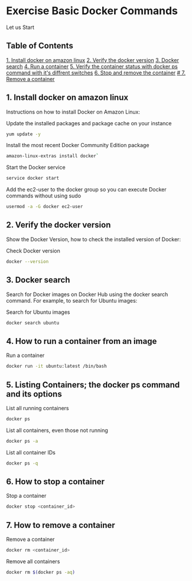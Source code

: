 # Exercise Basic Docker Commands

Let us Start

## Table of Contents
 [1. Install docker on amazon linux](#1-install-docker-on-amazon-linux)
 [2. Verify the docker version](#2-verify-the-docker-version)
 [3. Docker search](#3-docker-search)
 [4. Run a container](#4-how-to-run-a-container-from-an-image)
 [5. Verify the container status with docker ps command with it's diffrent switches](#5-listing-containers;-the-docker-ps-command-and-its-options)
 [6. Stop and remove the container](#6-how-to-stop-a-container)
 [# 7. Remove a container](#7-how-to-remove-a-container)

## 1. Install docker on amazon linux

Instructions on how to install Docker on Amazon Linux:

Update the installed packages and package cache on your instance
```bash
yum update -y
```

Install the most recent Docker Community Edition package
```bash
amazon-linux-extras install docker`
```
Start the Docker service
```bash
service docker start
```
Add the ec2-user to the docker group so you can execute Docker commands without using sudo
```bash
usermod -a -G docker ec2-user
```

## 2. Verify the docker version

Show the Docker Version, how to check the installed version of Docker:

Check Docker version
```bash
docker --version
```
## 3. Docker search

Search for Docker images on Docker Hub using the docker search command. For example, to search for Ubuntu images:

Search for Ubuntu images
```bash
docker search ubuntu
```

## 4. How to run a container from an image

Run a container
```bash
docker run -it ubuntu:latest /bin/bash
```
## 5. Listing Containers; the docker ps command and its options

List all running containers
```bash
docker ps
```
List all containers, even those not running
```bash
docker ps -a
```
List all container IDs
```bash
docker ps -q
```
## 6. How to stop a container

Stop a container
```bash
docker stop <container_id>
```
## 7. How to remove a container

Remove a container
```bash
docker rm <container_id>
```
Remove all containers
```bash
docker rm $(docker ps -aq)
```